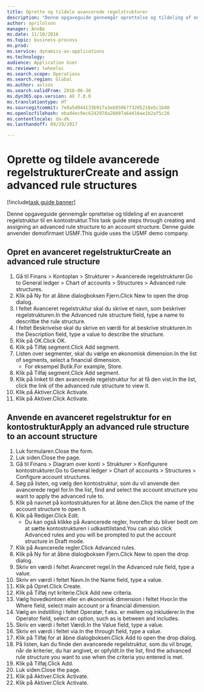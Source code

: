 ```yaml
--- 
title: Oprette og tildele avancerede regelstrukturer
description: "Denne opgaveguide gennemgår oprettelse og tildeling af en avanceret regelstruktur til en kontostruktur."
author: aprilolson
manager: AnnBe
ms.date: 11/10/2016
ms.topic: business-process
ms.prod: 
ms.service: dynamics-ax-applications
ms.technology: 
audience: Application User
ms.reviewer: twheeloc
ms.search.scope: Operations
ms.search.region: Global
ms.author: aolson
ms.search.validFrom: 2016-06-30
ms.dyn365.ops.version: AX 7.0.0
ms.translationtype: HT
ms.sourcegitcommit: 7e0a5d044133b917a3eb9386773205218e5c1b40
ms.openlocfilehash: ebad4ec9ec6242978a26007a64416ae1b2af5c28
ms.contentlocale: da-dk
ms.lasthandoff: 09/29/2017

---
```

# <a name="create-and-assign-advanced-rule-structures"></a><span data-ttu-id="112d5-103">Oprette og tildele avancerede regelstrukturer</span><span class="sxs-lookup"><span data-stu-id="112d5-103">Create and assign advanced rule structures</span></span>

[!include[task guide banner](../../includes/task-guide-banner.md)]

<span data-ttu-id="112d5-104">Denne opgaveguide gennemgår oprettelse og tildeling af en avanceret regelstruktur til en kontostruktur.</span><span class="sxs-lookup"><span data-stu-id="112d5-104">This task guide steps through creating and assigning an advanced rule structure to an account structure.</span></span> <span data-ttu-id="112d5-105">Denne guide anvender demofirmaet USMF.</span><span class="sxs-lookup"><span data-stu-id="112d5-105">This guide uses the USMF demo company.</span></span>


## <a name="create-an-advanced-rule-structure"></a><span data-ttu-id="112d5-106">Opret en avanceret regelstruktur</span><span class="sxs-lookup"><span data-stu-id="112d5-106">Create an advanced rule structure</span></span>
1. <span data-ttu-id="112d5-107">Gå til Finans > Kontoplan > Strukturer > Avancerede regelstrukturer.</span><span class="sxs-lookup"><span data-stu-id="112d5-107">Go to General ledger > Chart of accounts > Structures > Advanced rule structures.</span></span>
2. <span data-ttu-id="112d5-108">Klik på Ny for at åbne dialogboksen Fjern.</span><span class="sxs-lookup"><span data-stu-id="112d5-108">Click New to open the drop dialog.</span></span>
3. <span data-ttu-id="112d5-109">I feltet Avanceret regelstruktur skal du skrive et navn, som beskriver regelstrukturen.</span><span class="sxs-lookup"><span data-stu-id="112d5-109">In the Advanced rule structure field, type a name to descritbe the rule structure.</span></span>
4. <span data-ttu-id="112d5-110">I feltet Beskrivelse skal du skrive en værdi for at beskrive strukturen.</span><span class="sxs-lookup"><span data-stu-id="112d5-110">In the Description field, type a value to describe the structure.</span></span>
5. <span data-ttu-id="112d5-111">Klik på OK.</span><span class="sxs-lookup"><span data-stu-id="112d5-111">Click OK.</span></span>
6. <span data-ttu-id="112d5-112">Klik på Tilføj segment.</span><span class="sxs-lookup"><span data-stu-id="112d5-112">Click Add segment.</span></span>
7. <span data-ttu-id="112d5-113">Listen over segmenter, skal du vælge en økonomisk dimension.</span><span class="sxs-lookup"><span data-stu-id="112d5-113">In the list of segments, select a financial dimension.</span></span>
    * <span data-ttu-id="112d5-114">For eksempel Butik.</span><span class="sxs-lookup"><span data-stu-id="112d5-114">For example, Store.</span></span>  
8. <span data-ttu-id="112d5-115">Klik på Tilføj segment.</span><span class="sxs-lookup"><span data-stu-id="112d5-115">Click Add segment.</span></span>
9. <span data-ttu-id="112d5-116">Klik på linket til den avancerede regelstruktur for at få den vist.</span><span class="sxs-lookup"><span data-stu-id="112d5-116">In the list, click the link of the advanced rule structure to view it.</span></span>
10. <span data-ttu-id="112d5-117">Klik på Aktiver.</span><span class="sxs-lookup"><span data-stu-id="112d5-117">Click Activate.</span></span>
11. <span data-ttu-id="112d5-118">Klik på Aktiver.</span><span class="sxs-lookup"><span data-stu-id="112d5-118">Click Activate.</span></span>

## <a name="apply-an-advanced-rule-structure-to-an-account-structure"></a><span data-ttu-id="112d5-119">Anvende en avanceret regelstruktur for en kontostruktur</span><span class="sxs-lookup"><span data-stu-id="112d5-119">Apply an advanced rule structure to an account structure</span></span>
1. <span data-ttu-id="112d5-120">Luk formularen.</span><span class="sxs-lookup"><span data-stu-id="112d5-120">Close the form.</span></span>
2. <span data-ttu-id="112d5-121">Luk siden.</span><span class="sxs-lookup"><span data-stu-id="112d5-121">Close the page.</span></span>
3. <span data-ttu-id="112d5-122">Gå til Finans > Diagram over konti > Strukturer > Konfigurere kontostrukturer.</span><span class="sxs-lookup"><span data-stu-id="112d5-122">Go to General ledger > Chart of accounts > Structures > Configure account structures.</span></span>
4. <span data-ttu-id="112d5-123">Søg på listen, og vælg den kontostruktur, som du vil anvende den avancerede regel for.</span><span class="sxs-lookup"><span data-stu-id="112d5-123">In the list, find and select the account structure you want to apply the advanced rule to.</span></span>
5. <span data-ttu-id="112d5-124">Klik på navnet på kontostrukturen for at åbne den.</span><span class="sxs-lookup"><span data-stu-id="112d5-124">Click the name of the account structure to open it.</span></span>
6. <span data-ttu-id="112d5-125">Klik på Rediger.</span><span class="sxs-lookup"><span data-stu-id="112d5-125">Click Edit.</span></span>
    * <span data-ttu-id="112d5-126">Du kan også klikke på Avancerede regler, hvorefter du bliver bedt om at sætte kontostrukturen i udkasttilstand.</span><span class="sxs-lookup"><span data-stu-id="112d5-126">You can also click Advanced rules and you will be prompted to put the account structure in Draft mode.</span></span>  
7. <span data-ttu-id="112d5-127">Klik på Avancerede regler.</span><span class="sxs-lookup"><span data-stu-id="112d5-127">Click Advanced rules.</span></span>
8. <span data-ttu-id="112d5-128">Klik på Ny for at åbne dialogboksen Fjern.</span><span class="sxs-lookup"><span data-stu-id="112d5-128">Click New to open the drop dialog.</span></span>
9. <span data-ttu-id="112d5-129">Skriv en værdi i feltet Avanceret regel.</span><span class="sxs-lookup"><span data-stu-id="112d5-129">In the Advanced rule field, type a value.</span></span>
10. <span data-ttu-id="112d5-130">Skriv en værdi i feltet Navn.</span><span class="sxs-lookup"><span data-stu-id="112d5-130">In the Name field, type a value.</span></span>
11. <span data-ttu-id="112d5-131">Klik på Opret.</span><span class="sxs-lookup"><span data-stu-id="112d5-131">Click Create.</span></span>
12. <span data-ttu-id="112d5-132">Klik på Tilføj nyt kriterie.</span><span class="sxs-lookup"><span data-stu-id="112d5-132">Click Add new criteria.</span></span>
13. <span data-ttu-id="112d5-133">Vælg hovedkontoen eller en økonomisk dimension i feltet Hvor.</span><span class="sxs-lookup"><span data-stu-id="112d5-133">In the Where field, select main account or a financial dimension.</span></span>
14. <span data-ttu-id="112d5-134">Vælg en indstilling i feltet Operatør, f.eks. er mellem og inkluderer.</span><span class="sxs-lookup"><span data-stu-id="112d5-134">In the Operator field, select an option, such as is between and includes.</span></span>
15. <span data-ttu-id="112d5-135">Skriv en værdi i feltet Værdi.</span><span class="sxs-lookup"><span data-stu-id="112d5-135">In the Value field, type a value.</span></span>
16. <span data-ttu-id="112d5-136">Skriv en værdi i feltet via.</span><span class="sxs-lookup"><span data-stu-id="112d5-136">In the through field, type a value.</span></span>
17. <span data-ttu-id="112d5-137">Klik på Tilføj for at åbne dialogboksen.</span><span class="sxs-lookup"><span data-stu-id="112d5-137">Click Add to open the drop dialog.</span></span>
18. <span data-ttu-id="112d5-138">På listen, kan du finde den avancerede regelstruktur, som du vil bruge, når de kriterier, du har angivet, er opfyldt.</span><span class="sxs-lookup"><span data-stu-id="112d5-138">In the list, find the advanced rule structure you want to use when the criteria you entered is met.</span></span>
19. <span data-ttu-id="112d5-139">Klik på Tilføj.</span><span class="sxs-lookup"><span data-stu-id="112d5-139">Click Add.</span></span>
20. <span data-ttu-id="112d5-140">Luk siden.</span><span class="sxs-lookup"><span data-stu-id="112d5-140">Close the page.</span></span>
21. <span data-ttu-id="112d5-141">Klik på Aktiver.</span><span class="sxs-lookup"><span data-stu-id="112d5-141">Click Activate.</span></span>
22. <span data-ttu-id="112d5-142">Klik på Aktiver.</span><span class="sxs-lookup"><span data-stu-id="112d5-142">Click Activate.</span></span>


